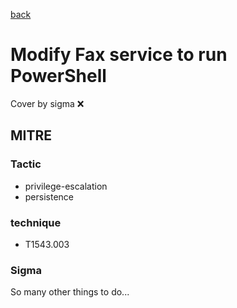 [back](../index.md)
# Modify Fax service to run PowerShell
Cover by sigma :x: 

## MITRE
### Tactic
  - privilege-escalation
  - persistence

### technique
  - T1543.003

### Sigma

 So many other things to do...